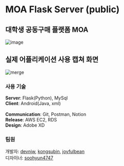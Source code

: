 # MOA Flask Server (public)
## 대학생 공동구매 플랫폼 MOA

![image](https://user-images.githubusercontent.com/48133047/117577974-20f99300-b127-11eb-841e-bd10ed4c6247.png)

## 실제 어플리케이션 사용 캡쳐 화면

![merge](https://user-images.githubusercontent.com/48133047/116819269-555ed380-abaa-11eb-881c-f8a4e68fbe0e.png)

### 사용 기술

**Server**: Flask(Python), MySql<br>
**Client**: Android(Java, xml)<br>
<br>
**Communication**: Git, Postman, Notion<br>
**Release**: AWS EC2, RDS<br>
**Design**: Adobe XD<br>

### 팀원

개발자: [devnjw](https://github.com/devnjw), [kongsubin](https://github.com/kongsubin), [joyfulbean](https://github.com/joyfulbean)<br>
디자이너: [soohyun4747](https://github.com/soohyun4747)
